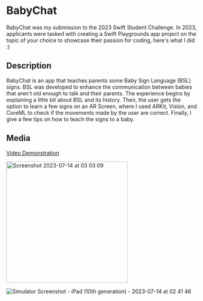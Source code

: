 # BabyChat
BabyChat was my submission to the 2023 Swift Student Challenge. In 2023, applicants were tasked with creating a Swift Playgrounds app project on the topic of your choice to showcase their passion for coding, here's what I did :)

## Description
BabyChat is an app that teaches parents some Baby Sign Language (BSL) signs. BSL was developed to enhance the communication between babies that aren't old enough to talk and their parents. The experience begins by explaining a little bit about BSL and its history. Then, the user gets the option to learn a few signs on an AR Screen, where I used ARKit, Vision, and CoreML to check if the movements made by the user are correct. Finally, I give a few tips on how to teach the signs to a baby.

## Media
[Video Demonstration]([url](https://youtu.be/PsIhGW77i5U?si=pl5CxwYI8jV5kztl)https://youtu.be/PsIhGW77i5U?si=pl5CxwYI8jV5kztl)

<img width="320" alt="Screenshot 2023-07-14 at 03 03 09" src="https://github.com/sofiadinizms/WWDC23/assets/65901952/51b67513-beb2-4b27-a725-54020f96c671">

![Simulator Screenshot - iPad (10th generation) - 2023-07-14 at 02 41 46](https://github.com/sofiadinizms/WWDC23/assets/65901952/4041c5ef-c20c-42fd-ab6a-c689f533ebe7)

